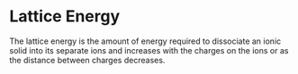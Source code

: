 # Lattice Energy

The lattice energy is the amount of energy required to dissociate an ionic solid into its separate ions and increases with the charges on the ions or as the distance between charges decreases.


